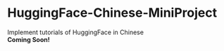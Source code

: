 # HuggingFace-Chinese-MiniProject
Implement tutorials of HuggingFace in Chinese<br>
**Coming Soon!**
